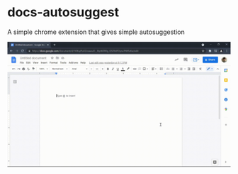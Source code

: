 # docs-autosuggest

A simple chrome extension that gives simple autosuggestion


![autocomplete gif](https://github.com/Elden913/docs-autosuggest/blob/main/docs-autocomplete.gif?raw=true)
